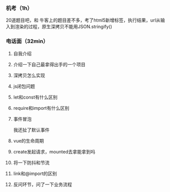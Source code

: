 ### 机考（1h）

20道题目吧，和 牛客上的题目差不多，考了html5新增标签，执行结果，url从输入到渲染的过程，原生深拷贝不能用JSON.stringify()

### 电话面（32min）

1. 自我介绍

2. 介绍一下自己最拿得出手的一个项目

3. 深拷贝怎么实现

4. js闭包问题

5. let和const有什么区别

6. require和import有什么区别

7. 事件冒泡

   我还扯了默认事件

8. vue的生命周期

9. create发起请求，mounted去拿能拿到吗

10. 将一下防抖和节流

11. link和@import的区别

12. 反问环节，问了一下业务流程


